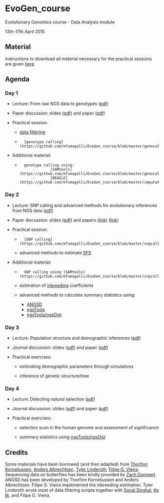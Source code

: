 
# EvoGen_course

Evolutionary Genomics course - Data Analysis module

13th-17th April 2015

## Material

Instructions to download all material necessary for the practical sessions are given [here](https://github.com/mfumagalli/EvoGen_course/blob/master/install.md).

## Agenda

### Day 1

 *	Lecture: From raw NGS data to genotypes ([pdf](https://github.com/mfumagalli/EvoGen_course/blob/master/slides_day_1.pdf))

 *	Paper discussion: slides ([pdf](https://github.com/mfumagalli/EvoGen_course/blob/master/slides_day_1_paper.pdf)) and paper ([pdf](http://cteg.berkeley.edu/~nielsen/wordpress/wp-content/uploads/2013/01/Nielsen-R.-et-al.-2011.pdf))

 *	Practical session:
 
	+	[data filtering](https://github.com/mfumagalli/EvoGen_course/blob/master/filtering.md)
	+       [genotype calling](https://github.com/mfumagalli/EvoGen_course/blob/master/genocall.md)

 *	Additional material:

	+       genotype calling using:
                -       [SAMtools](https://github.com/mfumagalli/EvoGen_course/blob/master/genocall_samtools.md)
                -       [BEAGLE](https://github.com/mfumagalli/EvoGen_course/blob/master/imputation.md)

### Day 2

 *	Lecture: SNP calling and advanced methods for evolutionary inferences from NGS data ([pdf](https://github.com/mfumagalli/EvoGen_course/blob/master/slides_day_2.pdf))

 *	Paper discussion: slides ([pdf](https://github.com/mfumagalli/EvoGen_course/blob/master/slides_day_2_paper.pdf)) and papers ([link](http://journals.plos.org/plosone/article?id=10.1371/journal.pone.0079667)) ([link](http://journal.frontiersin.org/article/10.3389/fgene.2012.00066/abstract))

 *	Practical session: 

	+       [SNP calling](https://github.com/mfumagalli/EvoGen_course/blob/master/snpcall.md)
	+	advanced methods to estimate [SFS](https://github.com/mfumagalli/EvoGen_course/blob/master/sfs.md)

 *	Additional material: 

	+       SNP calling using [SAMtools](https://github.com/mfumagalli/EvoGen_course/blob/master/snpcall_samtools.md)
	+	estimation of [inbreeding](https://github.com/mfumagalli/EvoGen_course/blob/master/inbreeding.md) coefficients
	+	advanced methods to calculate summary statistics using:

		-	[ANGSD](https://github.com/mfumagalli/EvoGen_course/blob/master/lowcov.md)
		-	[ngsTools](https://github.com/mfumagalli/EvoGen_course/blob/master/lowcov_ngstools.md)
		-	[ngsTools/ngsDist](https://github.com/mfumagalli/ngsTools/blob/master/TUTORIAL.md)



### Day 3

 *	Lecture: Population structure and demographic inferences ([pdf](https://github.com/mfumagalli/EvoGen_course/blob/master/slides_day_3.pdf))

 *	Journal discussion: slides ([pdf](https://github.com/mfumagalli/EvoGen_course/blob/master/slides_day_3_paper.pdf)) and paper ([pdf](https://github.com/mfumagalli/EvoGen_course/blob/master/Moltke_AJHG_2015.pdf))

 *	Practical exercises:

	+	estimating demographic parameters through simulations

	+	inference of genetic structure/tree

### Day 4

 *	Lecture: Detecting natural selection ([pdf](https://github.com/mfumagalli/EvoGen_course/blob/master/slides_day_4.pdf))

 *	Journal discussion: slides ([pdf](https://github.com/mfumagalli/EvoGen_course/blob/master/slides_day_4_paper.pdf)) and paper ([pdf](https://github.com/mfumagalli/EvoGen_course/blob/master/Liu_Cell_2014.pdf))

 *	Practical exercises:

	+	selection scan in the human genome and assessment of significance

	+	summary statistics using [ngsTools/ngsDist](https://github.com/mfumagalli/ngsTools/blob/master/TUTORIAL.md)

	


## Credits

Some materials have been borrowed (and then adapted) from [Thorfinn Korneliussen](http://scholar.google.co.uk/citations?user=-YNWF4AAAAAJ&hl=en), [Anders Albrechtsen](http://popgen.dk/albrecht/web/WelcomePage.html), [Tyler Linderoth](http://scholar.google.com/citations?user=dTuxmzkAAAAJ&hl=en), [Filipe G. Vieira](http://scholar.google.com/citations?user=gvZmPNQAAAAJ&hl=en).
Sequencing data on butterfiles has been kindly provided by [Zach Gompert](https://gompertlab.wordpress.com/).
ANGSD has been developed by Thorfinn Korneliussen and Anders Albrechtsen. 
Filipe G. Vieira implemented the inbreeding estimation. 
Tyler Linderoth wrote most of data filtering scripts together with [Sonal Singhai](https://systemsbiology.columbia.edu/people/sonal-singhal), [Ke Bi](http://scholar.google.ca/citations?user=ymcwERQAAAAJ), and Filipe G. Vieira.








